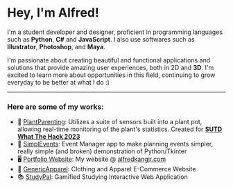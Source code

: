 # **Hey, I'm Alfred!** 

I'm a student developer and designer, proficient in programming languages such as **Python**, **C#** and **JavaScript**. I also use softwares such as **Illustrator**, **Photoshop**, and **Maya**. 

I'm passionate about creating beautiful and functional applications and solutions that provide amazing user experiences, both in 2D and **3D**. I'm excited to learn more about opportunities in this field, continuing to grow everyday to be better at what I do :)

---
### Here are some of my works:
- 🌱 [PlantParenting](https://github.com/WTH23-fascinatingTurtle/plantparenting): 
Utilizes a suite of sensors built into a plant pot, allowing real-time monitoring of the plant's statistics. Created for **[SUTD What The Hack 2023](https://www.sutdwth.com/)**
- 📅 [SimplEvents](https://github.com/AlphaIncorporated/SimplEvents):
Event Manager app to make planning events simpler, really simple (and broken) demonstration of Python/Tkinter
- 🖥️ [Portfolio Website](https://github.com/alfrdkang/portfolio):
My website @ [alfredkangjr.com](alfredkangjr.com)
- 🛒 [GenericApparel](https://github.com/alfrdkang/GenericApparel): Clothing and Apparel E-Commerce Website
- 📚 [StudyPal](https://github.com/alfrdkang/StudyPal): Gamified Studying Interactive Web Application
